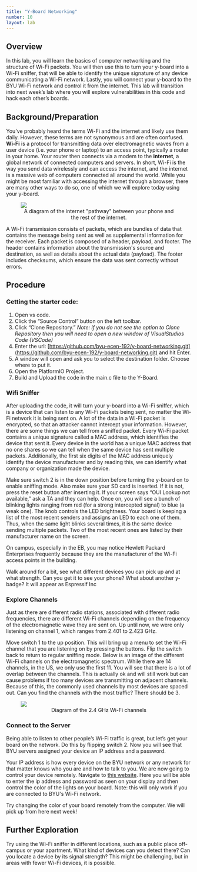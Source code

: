 ```yaml
---
title: "Y-Board Networking"
number: 10
layout: lab
---
```


<!-- 
NOTICE: THIS PAGE USES DYNAMIC FIGURE NUMBERS.
all your images should following this format:

<figure class="image mx-auto" style="max-width: 750px">
  <img src="{% raw %}{% link /assets/labname/imagename.jpg %}{% endraw %}" style="display: block; margin: auto;">
  <figcaption style="text-align: center;"><strong></strong> INSERT A CAPTION</figcaption>
</figure>

NOTES:
  - Notice the <strong> tags are empty in the <figcaption> block. The script uses these to handle the nametags.
  - If you want to copy and past the shape above, you may, but remove the {% raw %} {% endraw%} tags in the <img src> block.
-->

## Overview

In this lab, you will learn the basics of computer networking and the structure of Wi-Fi packets. You will then use this to turn your y-board into a Wi-Fi sniffer, that will be able to identify the unique signature of any device communicating a Wi-Fi network. Lastly, you will connect your y-board to the BYU Wi-Fi network and control it from the internet. This lab will transition into next week’s lab where you will explore vulnerabilities in this code and hack each other’s boards.

## Background/Preparation

You’ve probably heard the terms Wi-Fi and the internet and likely use them daily. However, these terms are not synonymous and are often confused. **Wi-Fi** is a protocol for transmitting data over electromagnetic waves from a user device (i.e. your phone or laptop) to an access point, typically a router in your home. Your router then connects via a modem to the **internet**, a global network of connected computers and servers. In short, Wi-Fi is the way you send data wirelessly and can access the internet, and the internet is a massive web of computers connected all around the world. While you might be most familiar with accessing the internet through a browser, there are many other ways to do so, one of which we will explore today using your y-board.

<figure class="image mx-auto" style="max-width: 750px">
  <img src="{% link /assets/09_yb_networking/wifi_diagram.jpg %}" style="display: block; margin: auto;">
  <figcaption style="text-align: center;"><strong></strong> A diagram of the internet "pathway" between your phone and the rest of the internet. </figcaption>
</figure>

A Wi-Fi transmission consists of packets, which are bundles of data that contains the message being sent as well as supplemental information for the receiver. Each packet is composed of a header, payload, and footer. The header contains information about the transmission's source and destination, as well as details about the actual data (payload). The footer includes checksums, which ensure the data was sent correctly without errors.

## Procedure

### Getting the starter code:

1. Open vs code.
2. Click the “Source Control” button on the left toolbar.
3. Click “Clone Repository.”
  *Note: if you do not see the option to Clone Repository then you will need to open a new window of VisualStudios Code (VSCode)*
4. Enter the url: [https://github.com/byu-ecen-192/y-board-networking.git](https://github.com/byu-ecen-192/y-board-networking.git) and hit Enter.
5. A window will open and ask you to select the destination folder. Choose where to put it.
6. Open the PlatformIO Project.
7. Build and Upload the code in the main.c file to the Y-Board.

### Wifi Sniffer

After uploading the code, it will turn your y-board into a Wi-Fi sniffer, which is a device that can listen to any Wi-Fi packets being sent, no matter the Wi-Fi network it is being sent on. A lot of the data in a Wi-Fi packet is encrypted, so that an attacker cannot intercept your information. However, there are some things we can tell from a sniffed packet. Every Wi-Fi packet contains a unique signature called a MAC address, which identifies the device that sent it. Every device in the world has a unique MAC address that no one shares so we can tell when the same device has sent multiple packets. Additionally, the first six digits of the MAC address uniquely identify the device manufacturer and by reading this, we can identify what company or organization made the device.

Make sure switch 2 is in the down position before turning the y-board on to enable sniffing mode. Also make sure your SD card is inserted. If it is not, press the reset button after inserting it. If your screen says “OUI Lookup not available,” ask a TA and they can help. Once on, you will see a bunch of blinking lights ranging from red (for a strong intercepted signal) to blue (a weak one). The knob controls the LED brightness. Your board is keeping a list of the most recent senders and assigns an LED to each one of them. Thus, when the same light blinks several times, it is the same device sending multiple packets. Two of the most recent ones are listed by their manufacturer name on the screen.

On campus, especially in the EB, you may notice Hewlett Packard Enterprises frequently because they are the manufacturer of the Wi-Fi access points in the building.

Walk around for a bit, see what different devices you can pick up and at what strength. Can you get it to see your phone? What about another y-badge? It will appear as Espressif Inc

### Explore Channels

Just as there are different radio stations, associated with different radio frequencies, there are different Wi-Fi channels depending on the frequency of the electromagnetic wave they are sent on. Up until now, we were only listening on channel 1, which ranges from 2.401 to 2.423 GHz.

Move switch 1 to the up position. This will bring up a menu to set the Wi-Fi channel that you are listening on by pressing the buttons. Flip the switch back to return to regular sniffing mode. Below is an image of the different Wi-Fi channels on the electromagnetic spectrum. While there are 14 channels, in the US, we only use the first 11. You will see that there is a lot of overlap between the channels. This is actually ok and will still work but can cause problems if too many devices are transmitting on adjacent channels. Because of this, the commonly used channels by most devices are spaced out. Can you find the channels with the most traffic? There should be 3.

<figure class="image mx-auto" style="max-width: 750px">
  <img src="{% link /assets/09_yb_networking/2-4-ghz_channels.png %}" style="display: block; margin: auto;">
  <figcaption style="text-align: center;"><strong></strong> Diagram of the 2.4 GHz Wi-Fi channels</figcaption>
</figure>

### Connect to the Server

Being able to listen to other people’s Wi-Fi traffic is great, but let’s get your board on the network. Do this by flipping switch 2. Now you will see that BYU servers assigned your device an IP address and a password. 

Your IP address is how every device on the BYU network or any network for that matter knows who you are and how to talk to you. We are now going to control your device remotely. Navigate to [this website](http://ecen192.byu.edu/control_device). Here you will be able to enter the ip address and password as seen on your display and then control the color of the lights on your board. Note: this will only work if you are connected to BYU's Wi-Fi network.

Try changing the color of your board remotely from the computer. We will pick up from here next week!

## Further Exploration

Try using the Wi-Fi sniffer in different locations, such as a public place off-campus or your apartment. What kind of devices can you detect there? Can you locate a device by its signal strength? This might be challenging, but in areas with fewer Wi-Fi devices, it is possible.

<!--      Dynamic figure numbering script      -->
<!-- This block is not visible to the students -->
<script>
  // Select all figures on the page
  const figures = document.querySelectorAll('figure');

  // Loop through each figure and update the caption with dynamic numbering
  figures.forEach((figure, index) => {
    const figcaption = figure.querySelector('figcaption strong');
    if (figcaption) {
      figcaption.textContent = `Figure ${index + 1}:`; // Numbering starts at 1
    }
  });
</script>